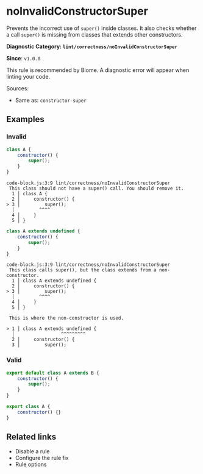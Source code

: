 # noInvalidConstructorSuper

Prevents the incorrect use of `super()` inside classes. It also checks whether a call `super()` is missing from classes that extends other constructors.

**Diagnostic Category: `lint/correctness/noInvalidConstructorSuper`**

**Since**: `v1.0.0`

This rule is recommended by Biome. A diagnostic error will appear when linting your code.

Sources: 
- Same as: `constructor-super`

## Examples

### Invalid

```js
class A {
    constructor() {
        super();
    }
}
```

```text
code-block.js:3:9 lint/correctness/noInvalidConstructorSuper 
 This class should not have a super() call. You should remove it.
  1 │ class A {
  2 │     constructor() {
> 3 │         super();
  │         ^^^^
  4 │     }
  5 │ }
```

```js
class A extends undefined {
    constructor() {
        super();
    }
}
```

```text
code-block.js:3:9 lint/correctness/noInvalidConstructorSuper 
 This class calls super(), but the class extends from a non-constructor.
  1 │ class A extends undefined {
  2 │     constructor() {
> 3 │         super();
  │         ^^^^
  4 │     }
  5 │ }
 
 This is where the non-constructor is used.
 
> 1 │ class A extends undefined {
  │                 ^^^^^^^^^
  2 │     constructor() {
  3 │         super();
```

### Valid

```js
export default class A extends B {
    constructor() {
        super();
    }
}
```

```js
export class A {
    constructor() {}
}
```

## Related links

- Disable a rule
- Configure the rule fix
- Rule options
